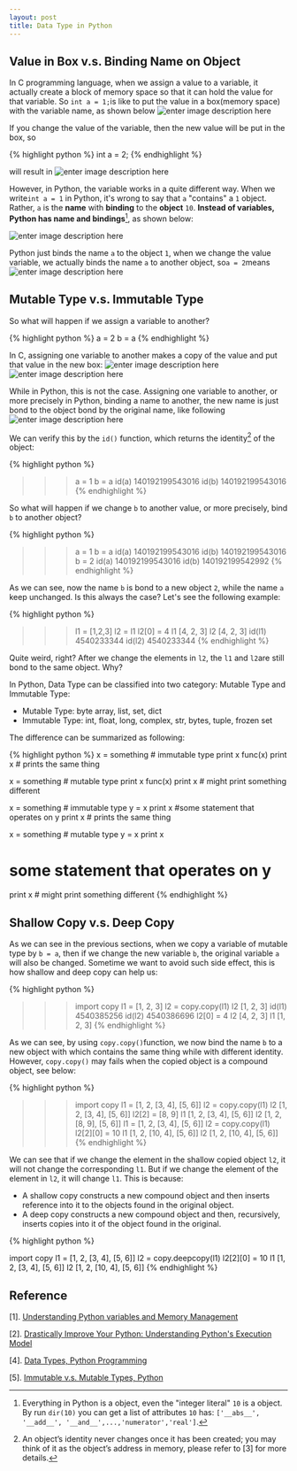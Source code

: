 ```yaml
---
layout: post
title: Data Type in Python
---
```




## Value in Box v.s. Binding Name on Object

In C programming language, when we assign a value to a variable, it actually create a block of memory space so that it can hold the value for that variable. So ```int a = 1;```is like to put the value in a box(memory space) with the variable name, as shown below
![enter image description here](https://lh3.googleusercontent.com/H_VkNqeuwnFsQJimdifOAA76wLklBVl-Dl3JzrhTyfU=s0 "a1box.png")

If you change the value of the variable, then the new value will be put in the box, so 

{% highlight python %}
int a = 2;
{% endhighlight %}

will result in
![enter image description here](https://lh3.googleusercontent.com/27oN3JtVfNiu4V7QQI58nslrPmHqE6yRVom2NynGkNs=s0 "a2box.png")

However, in Python, the variable works in a quite different way. When we write```int a = 1``` in Python, it's wrong to say that ```a``` "contains" a ```1``` object. Rather, ```a``` is the **name** with **binding** to the **object** ```10```. **Instead of variables, Python has name and bindings**[^Note1], as shown below:

![enter image description here](https://lh3.googleusercontent.com/JUMJNSI1tjyiyWr-HEGDbNX0ZqQAjjUlVa8gtU8plR8=s0 "a1tag.png")

Python just binds the name ```a``` to the object ```1```, when we change the value variable, we actually binds the name ```a``` to another object, so```a = 2```means
![enter image description here](https://lh3.googleusercontent.com/NsG7IiHV3g4zvufxgQTndx_Wb5Wq9pxI0OA7fdZHVms=s0 "a2tag.png")

## Mutable Type v.s. Immutable Type

So what will happen if we assign a variable to another?

{% highlight python %}
a = 2
b = a
{% endhighlight %}

In C, assigning one variable to another makes a copy of the value and put that value in the new box:
![enter image description here](https://lh3.googleusercontent.com/27oN3JtVfNiu4V7QQI58nslrPmHqE6yRVom2NynGkNs=s0 "a2box.png")![enter image description here](https://lh3.googleusercontent.com/p95kf5La-x_HgLqCi5XEE3P3p4hGl4NjjR7rASOFjM0=s0 "b2box.png")

While in Python, this is not the case. Assigning one variable to another, or more precisely in Python, binding a name to another, the new name is just bond to the object bond by the original name, like following
![enter image description here](https://lh3.googleusercontent.com/X4fDmNk_L_Xc-A8OStmEtuC77D_1oNVSXWqglzTEXR8=s0 "ab2tag.png")

We can verify this by the ```id()``` function, which returns the identity[^Note2] of the object:

{% highlight python %}
>>> a = 1
>>> b = a
>>> id(a)
140192199543016
>>> id(b)
140192199543016
{% endhighlight %}

[^Note2]: An object’s identity never changes once it has been created; you may think of it as the object’s address in memory, please refer to [3] for more details.

So what will happen if we change ```b``` to another value, or more precisely, bind ```b``` to another object?

{% highlight python %}
>>> a = 1
>>> b = a
>>> id(a)
140192199543016
>>> id(b)
140192199543016
>>> b = 2
>>> id(a)
140192199543016
>>> id(b)
140192199542992
{% endhighlight %}

As we can see, now the name ```b``` is bond to a new object ```2```, while the name ```a``` keep unchanged. Is this always the case? Let's see the following example:

{% highlight python %}
>>> l1 = [1,2,3]
>>> l2 = l1
>>> l2[0] = 4
>>> l1
[4, 2, 3]
>>> l2
[4, 2, 3]
>>> id(l1)
4540233344
>>> id(l2)
4540233344
{% endhighlight %}

Quite weird, right? After we change the elements in ```l2```, the ```l1``` and ```l2```are still bond to the same object. Why?

In Python, Data Type can be classified into two category: Mutable Type and Immutable Type:

   - Mutable Type: byte array, list, set, dict
   - Immutable Type: int, float, long, complex, str, bytes, tuple, frozen set

The difference can be summarized as following:

{% highlight python %}
x = something # immutable type
print x
func(x)
print x # prints the same thing

x = something # mutable type
print x
func(x)
print x # might print something different

x = something # immutable type
y = x
print x
#some statement that operates on y
print x # prints the same thing

x = something # mutable type
y = x
print x
# some statement that operates on y
print x # might print something different
{% endhighlight %}

## Shallow Copy v.s. Deep Copy

As we can see in the previous sections, when we copy a variable of mutable type by ```b = a```, then if we change the new variable ```b```, the original variable ```a``` will also be changed. Sometime we want to avoid such side effect, this is how shallow and deep copy can help us:

{% highlight python %}

>>> import copy
>>> l1 = [1, 2, 3]
>>> l2 = copy.copy(l1)
>>> l2
[1, 2, 3]
>>> id(l1)
4540385256
>>> id(l2)
4540386696
>>> l2[0] = 4
>>> l2
[4, 2, 3]
>>> l1
[1, 2, 3]
{% endhighlight %}

As we can see, by using ```copy.copy()```function, we now bind the name ```b``` to a new object with which contains the same thing while with different identity. However, ```copy.copy()``` may fails when the copied object is a compound object, see below:

{% highlight python %}

>>> import copy
>>> l1 = [1, 2, [3, 4], [5, 6]]
>>> l2 = copy.copy(l1)
>>> l2
[1, 2, [3, 4], [5, 6]]
>>> l2[2] = [8, 9]
>>> l1
[1, 2, [3, 4], [5, 6]]
>>> l2
[1, 2, [8, 9], [5, 6]]
>>> l1 = [1, 2, [3, 4], [5, 6]]
>>> l2 = copy.copy(l1)
>>> l2[2][0] = 10
>>> l1
[1, 2, [10, 4], [5, 6]]
>>> l2
[1, 2, [10, 4], [5, 6]]
{% endhighlight %}

We can see that if we change the element in the shallow copied object ```l2```, it will not change the corresponding ```l1```. But if we change the element of the element in ```l2```, it will change ```l1```. This is because:
   - A shallow copy constructs a new compound object and then inserts reference into it to the objects found in the original object.
   - A deep copy constructs a new compound object and then, recursively, inserts copies into it of the object found in the original.

{% highlight python %}

import copy
l1 = [1, 2, [3, 4], [5, 6]]
l2 = copy.deepcopy(l1)
l2[2][0] = 10
l1
[1, 2, [3, 4], [5, 6]]
l2
[1, 2, [10, 4], [5, 6]]
{% endhighlight %}

## Reference

   [1]. [Understanding Python variables and Memory Management](http://foobarnbaz.com/2012/07/08/understanding-python-variables/)
   
   [2]. [Drastically Improve Your Python: Understanding Python's Execution Model](https://www.jeffknupp.com/blog/2013/02/14/drastically-improve-your-python-understanding-pythons-execution-model/)
   

   [4]. [Data Types, Python Programming](https://en.wikibooks.org/wiki/Python_Programming/Data_Types)
   
   [5]. [Immutable v.s. Mutable Types, Python](http://stackoverflow.com/questions/8056130/immutable-vs-mutable-types-python)


[^Note1]: Everything in Python is a object, even the "integer literal" ```10``` is a object. By run ```dir(10)``` you can get a list of attributes ```10``` has: ```['__abs__', '__add__', '__and__',...,'numerator','real']```.


